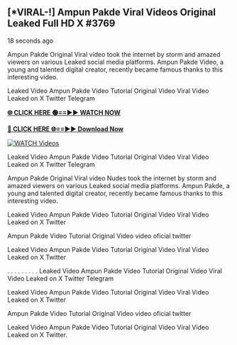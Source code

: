 ## [*VIRAL-!] Ampun Pakde Viral Videos Original Leaked Full HD X #3769

18 seconds ago

Ampun Pakde Original Viral video took the internet by storm and amazed viewers on various Leaked social media platforms. Ampun Pakde Video, a young and talented digital creator, recently became famous thanks to this interesting video.

Leaked Video Ampun Pakde Video Tutorial Original Video Viral Video Leaked on X Twitter Telegram

**[🌐 CLICK HERE 🟢==►► WATCH NOW](https://russelviper69.blogspot.com/p/valo-video.html)**

**[🔴 CLICK HERE 🌐==►► Download Now](https://russelviper69.blogspot.com/p/valo-video.html)**

[![WATCH Videos](https://i.imgur.com/dJHk4Zq.gif)](https://russelviper69.blogspot.com/p/valo-video.html)

Leaked Video Ampun Pakde Video Tutorial Original Video Viral Video Leaked on X Twitter Telegram

Ampun Pakde Original Viral video Nudes took the internet by storm and amazed viewers on various Leaked social media platforms. Ampun Pakde, a young and talented digital creator, recently became famous thanks to this interesting video.

Leaked Video Ampun Pakde Video Tutorial Original Video Viral Video Leaked on X Twitter

Ampun Pakde Video Tutorial Original Video video oficial twitter

Leaked Video Ampun Pakde Video Tutorial Original Video Viral Video Leaked on X Twitter

. . . . . . . . . Leaked Video Ampun Pakde Video Tutorial Original Video Viral Video Leaked on X Twitter Telegram

Leaked Video Ampun Pakde Video Tutorial Original Video Viral Video Leaked on X Twitter

Ampun Pakde Video Tutorial Original Video video oficial twitter

Leaked Video Ampun Pakde Video Tutorial Original Video Viral Video Leaked on X Twitter.